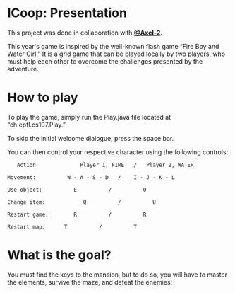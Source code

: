 # ICoop: Presentation

This project was done in collaboration with **[@Axel-2](https://github.com/Axel-2)**.

This year's game is inspired by the well-known flash game “Fire Boy and Water Girl.”
It is a grid game that can be played locally by two players, who must help each other to overcome
the challenges presented by the adventure.

# How to play 
To play the game, simply run the Play.java file located at “ch.epfl.cs107.Play.”

To skip the initial welcome dialogue, press the space bar.

You can then control your respective character using the following controls:

       Action              Player 1, FIRE   /   Player 2, WATER

    Movement:          W - A - S - D   /    I - J - K - L 

    Use object:          E          /          O   

    Change item:            Q          /          U  

    Restart game:        R          /          R 

    Restart map:      T          /          T 


# What is the goal? 
You must find the keys to the mansion,
but to do so, you will have to master the elements,
survive the maze, and defeat the enemies!
